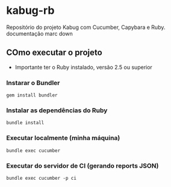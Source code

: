 # kabug-rb
Repositório do projeto Kabug com Cucumber, Capybara e Ruby. documentação marc down

## COmo executar o projeto
* Importante ter o Ruby instalado, versão 2.5 ou superior

### Instarar o Bundler
`
  gem install bundler
`

### Instalar as dependências do Ruby
`
  bundle install
`

### Executar localmente (minha máquina)
`
  bundle exec cucumber
`

### Executar do servidor de CI (gerando reports JSON)
`
  bundle exec cucumber -p ci
`
